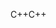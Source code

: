 <span data-ttu-id="f735f-101">C++</span><span class="sxs-lookup"><span data-stu-id="f735f-101">C++</span></span>
